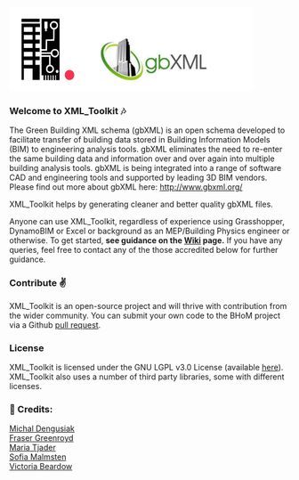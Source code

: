 <img src="https://raw.githubusercontent.com/BHoM/documentation/master/wiki/images/XML_Toolkit/XML_Toolkit_01.png?token=AY52hkjdBCzVZ2mKV9KlejdAkoORD2pmks5cIrYCwA%3D%3D" height= 150>  

### Welcome to XML_Toolkit :notes:

The Green Building XML schema (gbXML) is an open schema developed to facilitate transfer of building data stored in Building Information Models (BIM) to engineering analysis tools. gbXML eliminates the need to re-enter the same building data and information over and over again into multiple building analysis tools. gbXML is being integrated into a range of software CAD and engineering tools and supported by leading 3D BIM vendors. Please find out more about gbXML here: http://www.gbxml.org/

XML_Toolkit helps by generating cleaner and better quality gbXML files.

Anyone can use XML_Toolkit, regardless of experience using Grasshopper, DynamoBIM or Excel or background as an MEP/Building Physics engineer or otherwise. To get started, **see guidance on the [Wiki](https://github.com/BHoM/XML_Toolkit/wiki) page.**
If you have any queries, feel free to contact any of the those accredited below for further guidance. 

### Contribute :v: ###
XML_Toolkit is an open-source project and will thrive with contribution from the wider community.  You can submit your own code to the BHoM project via a Github [pull request](https://help.github.com/articles/using-pull-requests).

### License ###
XML_Toolkit is licensed under the GNU LGPL v3.0 License (available [here](https://www.gnu.org/licenses/lgpl-3.0.html)). XML_Toolkit also uses a number of third party libraries, some with different licenses.

### :clap: Credits: ###
[Michal Dengusiak](https://github.com/michaldengusiak)  
[Fraser Greenroyd](https://github.com/FraserGreenroyd)   
[Maria Tjader](https://github.com/mariatjader)   
[Sofia Malmsten](https://github.com/SofiaMalmsten)    
[Victoria Beardow](https://github.com/vbeardow)   